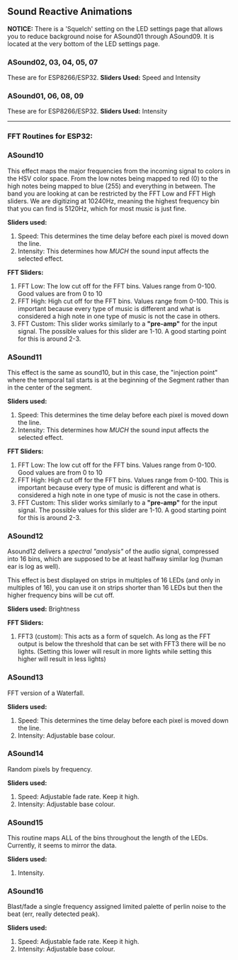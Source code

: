 ## Sound Reactive Animations

**NOTICE:** There is a 'Squelch' setting on the LED settings page that allows you to reduce background noise for ASound01 through ASound09. It is located at the very bottom of the LED settings page.

### ASound02, 03, 04, 05, 07
These are for ESP8266/ESP32.
**Sliders Used:** Speed and Intensity

### ASound01, 06, 08, 09
These are for ESP8266/ESP32.
**Sliders Used:** Intensity

***

### FFT Routines for ESP32:
### ASound10
This effect maps the major frequencies from the incoming signal to colors in the HSV color space. From the low notes being mapped to red (0) to the high notes being mapped to blue (255) and everything in between. The band you are looking at can be restricted by the FFT Low and FFT High sliders. We are digitizing at 10240Hz, meaning the highest frequency bin that you can find is 5120Hz, which for most music is just fine.
 
**Sliders used:**
1. Speed: This determines the time delay before each pixel is moved down the line.
1. Intensity: This determines how _MUCH_ the sound input affects the selected effect.

**FFT Sliders:**
1. FFT Low: The low cut off for the FFT bins. Values range from 0-100. Good values are from 0 to 10
1. FFT High: High cut off for the FFT bins. Values range from 0-100. This is important because every type of music is different and what is considered a high note in one type of music is not the case in others. 
1. FFT Custom: This slider works similarly to a **"pre-amp"** for the input signal. The possible values for this slider are 1-10. A good starting point for this is around 2-3.

### ASound11 
This effect is the same as sound10, but in this case, the "injection point" where the temporal tail starts is at the beginning of the Segment rather than in the center of the segment.

**Sliders used:**
1. Speed: This determines the time delay before each pixel is moved down the line.
1. Intensity: This determines how _MUCH_ the sound input affects the selected effect.

**FFT Sliders:**
1. FFT Low: The low cut off for the FFT bins. Values range from 0-100. Good values are from 0 to 10
1. FFT High: High cut off for the FFT bins. Values range from 0-100. This is important because every type of music is different and what is considered a high note in one type of music is not the case in others. 
1. FFT Custom: This slider works similarly to a **"pre-amp"** for the input signal. The possible values for this slider are 1-10. A good starting point for this is around 2-3.

### ASound12
Asound12 delivers a _spectral "analysis"_ of the audio signal, compressed into 16 bins, which are supposed to be at least halfway similar log (human ear is log as well).
 
This effect is best displayed on strips in multiples of 16 LEDs (and only in multiples of 16), you can use it on strips shorter than 16 LEDs but then the higher frequency bins will be cut off.

**Sliders used:** Brightness

**FFT Sliders:** 
1. FFT3 (custom): This acts as a form of squelch. As long as the FFT output is below the threshold that can be set with FFT3 there will be no lights. (Setting this lower will result in more lights while setting this higher will result in less lights)

### ASound13
FFT version of a Waterfall.

**Sliders used:**
1. Speed: This determines the time delay before each pixel is moved down the line.
1. Intensity: Adjustable base colour.

### ASound14
Random pixels by frequency.

**Sliders used:**
1. Speed: Adjustable fade rate. Keep it high.
1. Intensity: Adjustable base colour.

### ASound15
This routine maps ALL of the bins throughout the length of the LEDs. Currently, it seems to mirror the data.

**Sliders used:**
1. Intensity.

### ASound16
Blast/fade a single frequency assigned limited palette of perlin noise to the beat (err, really detected peak).

**Sliders used:**
1. Speed: Adjustable fade rate. Keep it high.
1. Intensity: Adjustable base colour.